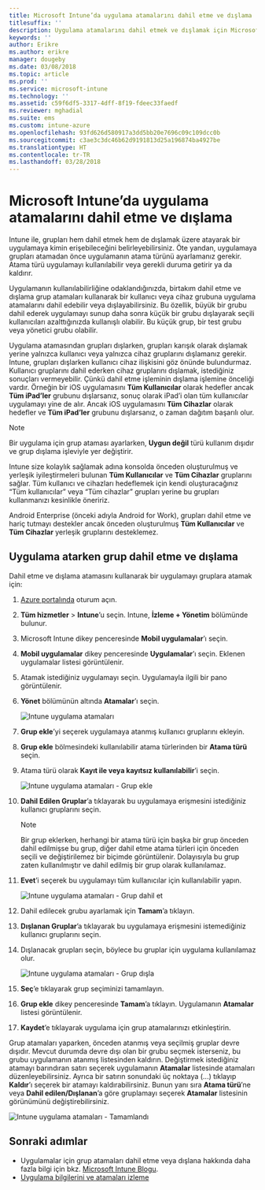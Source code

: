 ```yaml
---
title: Microsoft Intune’da uygulama atamalarını dahil etme ve dışlama
titlesuffix: ''
description: Uygulama atamalarını dahil etmek ve dışlamak için Microsoft Intune’u nasıl kullanabileceğinizi öğrenin.
keywords: ''
author: Erikre
ms.author: erikre
manager: dougeby
ms.date: 03/08/2018
ms.topic: article
ms.prod: ''
ms.service: microsoft-intune
ms.technology: ''
ms.assetid: c59f6df5-3317-4dff-8f19-fdeec33faedf
ms.reviewer: mghadial
ms.suite: ems
ms.custom: intune-azure
ms.openlocfilehash: 93fd626d580917a3dd5bb20e7696c09c109dcc0b
ms.sourcegitcommit: c3ae3c3dc46b62d9191813d25a196874ba4927be
ms.translationtype: HT
ms.contentlocale: tr-TR
ms.lasthandoff: 03/28/2018
---
```

# <a name="include-and-exclude-app-assignments-in-microsoft-intune"></a>Microsoft Intune’da uygulama atamalarını dahil etme ve dışlama

Intune ile, grupları hem dahil etmek hem de dışlamak üzere atayarak bir uygulamaya kimin erişebileceğini belirleyebilirsiniz. Öte yandan, uygulamaya grupları atamadan önce uygulamanın atama türünü ayarlamanız gerekir. Atama türü uygulamayı kullanılabilir veya gerekli duruma getirir ya da kaldırır. 

Uygulamanın kullanılabilirliğine odaklandığınızda, birtakım dahil etme ve dışlama grup atamaları kullanarak bir kullanıcı veya cihaz grubuna uygulama atamalarını dahil edebilir veya dışlayabilirsiniz. Bu özellik, büyük bir grubu dahil ederek uygulamayı sunup daha sonra küçük bir grubu dışlayarak seçili kullanıcıları azalttığınızda kullanışlı olabilir. Bu küçük grup, bir test grubu veya yönetici grubu olabilir. 

Uygulama atamasından grupları dışlarken, grupları karışık olarak dışlamak yerine yalnızca kullanıcı veya yalnızca cihaz gruplarını dışlamanız gerekir. Intune, grupları dışlarken kullanıcı cihaz ilişkisini göz önünde bulundurmaz. Kullanıcı gruplarını dahil ederken cihaz gruplarını dışlamak, istediğiniz sonuçları vermeyebilir. Çünkü dahil etme işleminin dışlama işlemine önceliği vardır. Örneğin bir iOS uygulamasını **Tüm Kullanıcılar** olarak hedefler ancak **Tüm iPad’ler** grubunu dışlarsanız, sonuç olarak iPad’i olan tüm kullanıcılar uygulamayı yine de alır. Ancak iOS uygulamasını **Tüm Cihazlar** olarak hedefler ve **Tüm iPad’ler** grubunu dışlarsanız, o zaman dağıtım başarılı olur.  

>[!NOTE]
>Bir uygulama için grup ataması ayarlarken, **Uygun değil** türü kullanım dışıdır ve grup dışlama işleviyle yer değiştirir. 
>
>Intune size kolaylık sağlamak adına konsolda önceden oluşturulmuş ve yerleşik iyileştirmeleri bulunan **Tüm Kullanıcılar** ve **Tüm Cihazlar** gruplarını sağlar. Tüm kullanıcı ve cihazları hedeflemek için kendi oluşturacağınız “Tüm kullanıcılar” veya “Tüm cihazlar” grupları yerine bu grupları kullanmanızı kesinlikle öneririz.  
>
>Android Enterprise (önceki adıyla Android for Work), grupları dahil etme ve hariç tutmayı destekler ancak önceden oluşturulmuş **Tüm Kullanıcılar** ve **Tüm Cihazlar** yerleşik gruplarını desteklemez.

## <a name="including-and-excluding-groups-when-assigning-apps"></a>Uygulama atarken grup dahil etme ve dışlama 
Dahil etme ve dışlama atamasını kullanarak bir uygulamayı gruplara atamak için:
1. [Azure portalında](https://portal.azure.com) oturum açın.
2. **Tüm hizmetler** > **Intune**’u seçin. Intune, **İzleme + Yönetim** bölümünde bulunur.
3. Microsoft Intune dikey penceresinde **Mobil uygulamalar**’ı seçin.
4. **Mobil uygulamalar** dikey penceresinde **Uygulamalar**’ı seçin. Eklenen uygulamalar listesi görüntülenir.
5. Atamak istediğiniz uygulamayı seçin. Uygulamayla ilgili bir pano görüntülenir. 
6. **Yönet** bölümünün altında **Atamalar**’ı seçin. 

    ![Intune uygulama atamaları](./media/apps-inc-exl-01.png)
7. **Grup ekle**’yi seçerek uygulamaya atanmış kullanıcı gruplarını ekleyin. 
8. **Grup ekle** bölmesindeki kullanılabilir atama türlerinden bir **Atama türü** seçin.
9. Atama türü olarak **Kayıt ile veya kayıtsız kullanılabilir**’i seçin.

    ![Intune uygulama atamaları - Grup ekle](./media/apps-inc-exl-02.png)
10. **Dahil Edilen Gruplar**’a tıklayarak bu uygulamaya erişmesini istediğiniz kullanıcı gruplarını seçin.

    >[!NOTE]
    >Bir grup eklerken, herhangi bir atama türü için başka bir grup önceden dahil edilmişse bu grup, diğer dahil etme atama türleri için önceden seçili ve değiştirilemez bir biçimde görüntülenir. Dolayısıyla bu grup zaten kullanılmıştır ve dahil edilmiş bir grup olarak kullanılamaz.

11. **Evet**’i seçerek bu uygulamayı tüm kullanıcılar için kullanılabilir yapın.

    ![Intune uygulama atamaları - Grup dahil et](./media/apps-inc-exl-03.png)
12. Dahil edilecek grubu ayarlamak için **Tamam**’a tıklayın.
13. **Dışlanan Gruplar**’a tıklayarak bu uygulamaya erişmesini istemediğiniz kullanıcı gruplarını seçin. 
14. Dışlanacak grupları seçin, böylece bu gruplar için uygulama kullanılamaz olur.

    ![Intune uygulama atamaları - Grup dışla](./media/apps-inc-exl-04.png)
15. **Seç**’e tıklayarak grup seçiminizi tamamlayın.
16. **Grup ekle** dikey penceresinde **Tamam**’a tıklayın. Uygulamanın **Atamalar** listesi görüntülenir.
17. **Kaydet**’e tıklayarak uygulama için grup atamalarınızı etkinleştirin.

Grup atamaları yaparken, önceden atanmış veya seçilmiş gruplar devre dışıdır. Mevcut durumda devre dışı olan bir grubu seçmek isterseniz, bu grubu uygulamanın atanmış listesinden kaldırın. Değiştirmek istediğiniz atamayı barındıran satırı seçerek uygulamanın **Atamalar** listesinde atamaları düzenleyebilirsiniz. Ayrıca bir satırın sonundaki üç noktaya (...) tıklayıp **Kaldır**’ı seçerek bir atamayı kaldırabilirsiniz. Bunun yanı sıra **Atama türü**’ne veya **Dahil edilen/Dışlanan**’a göre gruplamayı seçerek **Atamalar** listesinin görünümünü değiştirebilirsiniz.

![Intune uygulama atamaları - Tamamlandı](./media/apps-inc-exl-05.png)

## <a name="next-steps"></a>Sonraki adımlar

- Uygulamalar için grup atamaları dahil etme veya dışlana hakkında daha fazla bilgi için bkz. [Microsoft Intune Blogu](https://aka.ms/new_app_assignment_process).
- [Uygulama bilgilerini ve atamaları izleme](apps-monitor.md)